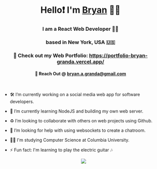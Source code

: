 <h1 align="center"> Hello❗ I'm <a href="https://github.com/bryan-granda" target="blank">
Bryan</a> 🧑🏻</h1>
<h3 align="center"> I am a React Web Developer 👨‍🔬</h3>

<h3 align="center"> based in New York, USA 🇺🇸</h3>

<h3 align="center"> 🫴 Check out my Web Portfolio: <a href="https://portfolio-bryan-granda.vercel.app/" target="blank">
https://portfolio-bryan-granda.vercel.app/</a></h3>

<h4 align="center"> 📧 Reach Out @ <a href="mailto:bryan.a.granda@gmail.com" target="blank">
bryan.a.granda@gmail.com</a></h4>

<br>

- 🛠️ I’m currently working on a social media web app for software developers.

- 🧠 I’m currently learning NodeJS and building my own web server.

- ♻️ I’m looking to collaborate with others on web projects using Github.

- 💭 I’m looking for help with using websockets to create a chatroom.

- 👩‍💻 I'm studying Computer Science at Columbia University.

- ⚡ Fun fact: I'm learning to play the electric guitar 🎶 

<div align="center"  class="icons-social" style="margin-left: 10px;">
        <a style="margin-left: 10px;"  target="_blank" href="https://www.linkedin.com/in/bryan-granda-8585b5255/">
			<img src="https://icons8.com/icon/5r7axn9IZ0NL/linkedin"></a>
  <div>
